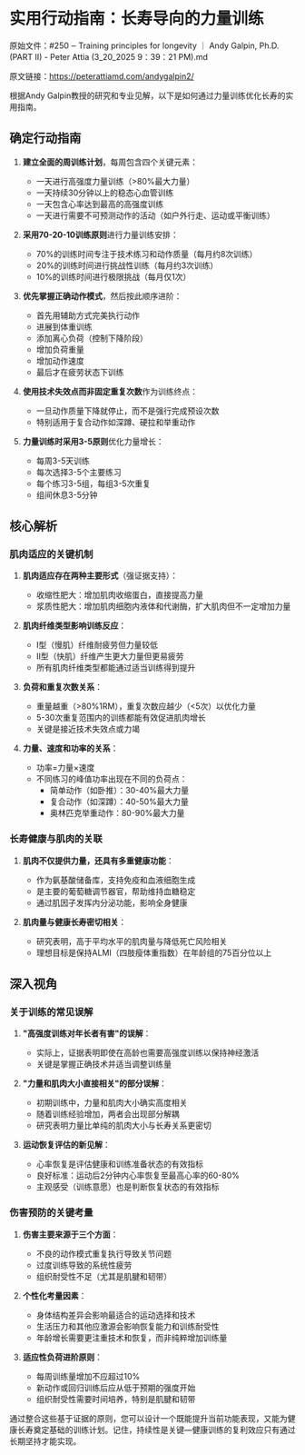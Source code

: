 # 实用行动指南：长寿导向的力量训练

原始文件：#250 ‒ Training principles for longevity ｜ Andy Galpin, Ph.D. (PART II) - Peter Attia (3_20_2025 9：39：21 PM).md

原文链接：https://peterattiamd.com/andygalpin2/

根据Andy Galpin教授的研究和专业见解，以下是如何通过力量训练优化长寿的实用指南。

## 确定行动指南

1. **建立全面的周训练计划**，每周包含四个关键元素：
   - 一天进行高强度力量训练（>80%最大力量）
   - 一天持续30分钟以上的稳态心血管训练
   - 一天包含心率达到最高的高强度训练
   - 一天进行需要不可预测动作的活动（如户外行走、运动或平衡训练）

2. **采用70-20-10训练原则**进行力量训练安排：
   - 70%的训练时间专注于技术练习和动作质量（每月约8次训练）
   - 20%的训练时间进行挑战性训练（每月约3次训练）
   - 10%的训练时间进行极限挑战（每月仅1次）

3. **优先掌握正确动作模式**，然后按此顺序进阶：
   - 首先用辅助方式完美执行动作
   - 进展到体重训练
   - 添加离心负荷（控制下降阶段）
   - 增加负荷重量
   - 增加动作速度
   - 最后才在疲劳状态下训练

4. **使用技术失效点而非固定重复次数**作为训练终点：
   - 一旦动作质量下降就停止，而不是强行完成预设次数
   - 特别适用于复合动作如深蹲、硬拉和举重动作

5. **力量训练时采用3-5原则**优化力量增长：
   - 每周3-5天训练
   - 每次选择3-5个主要练习
   - 每个练习3-5组，每组3-5次重复
   - 组间休息3-5分钟

## 核心解析

### 肌肉适应的关键机制

1. **肌肉适应存在两种主要形式**（强证据支持）：
   - 收缩性肥大：增加肌肉收缩蛋白，直接提高力量
   - 浆质性肥大：增加肌肉细胞内液体和代谢酶，扩大肌肉但不一定增加力量
   
2. **肌肉纤维类型影响训练反应**：
   - I型（慢肌）纤维耐疲劳但力量较低
   - II型（快肌）纤维产生更大力量但更易疲劳
   - 所有肌肉纤维类型都能通过适当训练得到提升

3. **负荷和重复次数关系**：
   - 重量越重（>80%1RM），重复次数应越少（<5次）以优化力量
   - 5-30次重复范围内的训练都能有效促进肌肉增长
   - 关键是接近技术失效点或力竭

4. **力量、速度和功率的关系**：
   - 功率=力量×速度
   - 不同练习的峰值功率出现在不同的负荷点：
     - 简单动作（如卧推）：30-40%最大力量
     - 复合动作（如深蹲）：40-50%最大力量
     - 奥林匹克举重动作：80-90%最大力量

### 长寿健康与肌肉的关联

1. **肌肉不仅提供力量，还具有多重健康功能**：
   - 作为氨基酸储备库，支持免疫和血液细胞生成
   - 是主要的葡萄糖调节器官，帮助维持血糖稳定
   - 通过肌因子发挥内分泌功能，影响全身健康
   
2. **肌肉量与健康长寿密切相关**：
   - 研究表明，高于平均水平的肌肉量与降低死亡风险相关
   - 理想目标是保持ALMI（四肢瘦体重指数）在年龄组的75百分位以上

## 深入视角

### 关于训练的常见误解

1. **"高强度训练对年长者有害"的误解**：
   - 实际上，证据表明即使在高龄也需要高强度训练以保持神经激活
   - 关键是掌握正确技术并适当调整训练量

2. **"力量和肌肉大小直接相关"的部分误解**：
   - 初期训练中，力量和肌肉大小确实高度相关
   - 随着训练经验增加，两者会出现部分解耦
   - 研究表明力量比单纯的肌肉大小与长寿关系更密切

3. **运动恢复评估的新见解**：
   - 心率恢复是评估健康和训练准备状态的有效指标
   - 良好标准：运动后2分钟内心率恢复至最高心率的60-80%
   - 主观感受（训练意愿）也是判断恢复状态的有效指标

### 伤害预防的关键考量

1. **伤害主要来源于三个方面**：
   - 不良的动作模式重复执行导致关节问题
   - 过度训练导致的系统性疲劳
   - 组织耐受性不足（尤其是肌腱和韧带）
   
2. **个性化考量因素**：
   - 身体结构差异会影响最适合的运动选择和技术
   - 生活压力和其他应激源会影响恢复能力和训练耐受性
   - 年龄增长需要更注重技术和恢复，而非纯粹增加训练量

3. **适应性负荷进阶原则**：
   - 每周训练量增加不应超过10%
   - 新动作或回归训练后应从低于预期的强度开始
   - 组织耐受性需要时间培养，特别是肌腱和韧带

通过整合这些基于证据的原则，您可以设计一个既能提升当前功能表现，又能为健康长寿奠定基础的训练计划。记住，持续性是关键—健康训练的复利效应只有通过长期坚持才能实现。